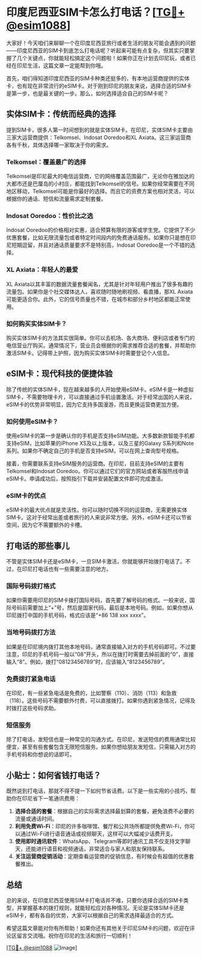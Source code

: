 # 印度尼西亚SIM卡怎么打电话？[[TG💪+ @esim1088](https://t.me/s/esim1088)]

大家好！今天咱们来聊聊一个在印度尼西亚旅行或者生活的朋友可能会遇到的问题——印度尼西亚的SIM卡到底怎么打电话呢？听起来可能有点复杂，但其实只要掌握了几个关键点，你就能轻松搞定这个问题啦！如果你正在计划去印尼玩，或者已经在印尼生活，这篇文章一定能帮到你哦。

首先，咱们得知道印度尼西亚的SIM卡种类还挺多的，有本地运营商提供的实体卡，也有现在非常流行的eSIM卡。对于刚到印尼的朋友来说，选择合适的SIM卡是第一步，也是最关键的一步。那么，如何选择适合自己的SIM卡呢？

## 实体SIM卡：传统而经典的选择

提到SIM卡，很多人第一时间想到的就是实体SIM卡。在印尼，实体SIM卡主要由三家大运营商提供：Telkomsel、Indosat Ooredoo和XL Axiata。这三家运营商各有千秋，具体选择哪一家取决于你的需求。

### Telkomsel：覆盖最广的选择

Telkomsel是印尼最大的电信运营商，它的网络覆盖范围最广，无论你在雅加达的大都市还是巴厘岛的小村庄，都能找到Telkomsel的信号。如果你经常需要在不同地区移动，Telkomsel可能是你最好的选择。而且它的资费方案也相对灵活，可以根据你的通话、短信和流量需求定制套餐。

### Indosat Ooredoo：性价比之选

Indosat Ooredoo的价格相对实惠，适合预算有限的游客或学生党。它提供了不少优惠套餐，比如无限流量包或者特定时间段内的免费通话服务。如果你只是想在印尼短期逗留，并且对通话质量要求不是特别高，Indosat Ooredoo是一个不错的选择。

### XL Axiata：年轻人的最爱

XL Axiata以其丰富的数据流量套餐闻名，尤其是针对年轻用户推出了很多有趣的流量包。如果你是个社交媒体达人，喜欢随时随地刷视频、看直播，那XL Axiata可能更适合你。此外，它的信号质量也不错，在城市和部分乡村地区都能正常使用。

### 如何购买实体SIM卡？

购买实体SIM卡的方法其实很简单。你可以去机场、各大商场、便利店或者专门的电信营业厅购买。通常情况下，营业员会根据你的需求推荐合适的套餐，并帮助你激活SIM卡。记得带上护照，因为购买实体SIM卡时需要登记个人信息。

## eSIM卡：现代科技的便捷体验

除了传统的实体SIM卡，现在越来越多的人开始使用eSIM卡。eSIM卡是一种虚拟SIM卡，不需要物理卡片，可以直接通过手机设置激活。对于经常出国的人来说，eSIM卡的优势非常明显，因为它支持多国漫游，而且更换运营商更加方便。

### 如何使用eSIM卡？

使用eSIM卡的第一步是确认你的手机是否支持eSIM功能。大多数新款智能手机都支持eSIM，比如苹果的iPhone XS及以上版本，以及三星的Galaxy S系列和Note系列。如果你不确定自己的手机是否支持eSIM，可以在网上查询型号规格。

接着，你需要联系支持eSIM服务的运营商。在印尼，目前支持eSIM的主要有Telkomsel和Indosat Ooredoo。你可以通过它们的官方网站或者客服热线申请eSIM卡。申请成功后，按照指引下载并安装配置文件即可完成激活。

### eSIM卡的优点

eSIM卡的最大优点就是灵活性。你可以随时切换不同的运营商，无需更换实体SIM卡。这对于经常出差或者旅行的人来说非常方便。另外，eSIM卡还可以节省空间，因为它不需要额外的卡槽。

## 打电话的那些事儿

不管是实体SIM卡还是eSIM卡，一旦SIM卡激活，你就能够开始拨打电话了。不过，在印尼打电话也有一些需要注意的地方。

### 国际号码拨打格式

如果你需要用印尼的SIM卡拨打国际号码，首先要了解号码的格式。一般来说，国际号码前需要加上“+”号，然后是国家代码，最后是本地号码。例如，如果你想从印尼拨打中国的手机号码，格式应该是“+86 138 xxx xxxx”。

### 当地号码拨打方法

如果是在印尼境内拨打其他本地号码，通常直接输入对方的手机号码即可。不过要注意，印尼的手机号码一般以“08”开头，所以在拨打时需要去掉前面的“0”，直接输入“8”。例如，拨打“08123456789”时，应该输入“8123456789”。

### 免费拨打紧急电话

在印尼，有一些紧急电话是免费的，比如警察（110）、消防（113）和急救（118）。这些号码不需要额外付费，可以直接拨打。如果你遇到紧急情况，记得及时拨打这些号码求助。

### 短信服务

除了打电话，发短信也是一种常见的沟通方式。在印尼，发送短信的费用通常比较便宜，甚至有些套餐包含无限短信服务。如果你想给朋友发短信，只需输入对方的手机号码和你想说的话即可。

## 小贴士：如何省钱打电话？

既然说到打电话，那就不得不提一下如何节省话费。以下是一些实用的小技巧，帮助你在印尼省下一笔通讯费用：

1. **选择合适的套餐**：根据自己的实际需求选择最划算的套餐，避免浪费不必要的流量或通话时间。
2. **利用免费Wi-Fi**：印尼的许多咖啡馆、餐厅和公共场所都提供免费Wi-Fi，你可以通过Wi-Fi进行语音通话或视频聊天，这样可以大幅减少话费开支。
3. **使用即时通讯软件**：WhatsApp、Telegram等即时通讯工具不仅支持文字聊天，还能进行语音和视频通话，非常适合与家人和朋友保持联系。
4. **关注运营商促销活动**：定期查看运营商的促销信息，有时候会有超值的优惠套餐推出。

## 总结

总的来说，在印度尼西亚使用SIM卡打电话并不难，只要你选择合适的SIM卡类型，并掌握基本的拨打规则，就能轻松应对各种情况。无论是实体SIM卡还是eSIM卡，都有各自的优势，大家可以根据自己的需求选择最适合的方式。

希望这篇文章能对你有所帮助！如果你还有其他关于印尼SIM卡的问题，欢迎在评论区留言交流哦。祝你在印尼的生活和旅行一切顺利！

[[TG💪+ @esim1088](https://t.me/s/esim1088) ![Image](https://i.postimg.cc/4NQfJmqS/Snipaste-2025-05-13-00-14-12.png)]